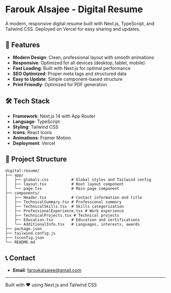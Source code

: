 # Farouk Alsajee - Digital Resume

A modern, responsive digital resume built with Next.js, TypeScript, and Tailwind CSS. Deployed on Vercel for easy sharing and updates.

## 🚀 Features

- **Modern Design**: Clean, professional layout with smooth animations
- **Responsive**: Optimized for all devices (desktop, tablet, mobile)
- **Fast Loading**: Built with Next.js for optimal performance
- **SEO Optimized**: Proper meta tags and structured data
- **Easy to Update**: Simple component-based structure
- **Print Friendly**: Optimized for PDF generation

## 🛠️ Tech Stack

- **Framework**: Next.js 14 with App Router
- **Language**: TypeScript
- **Styling**: Tailwind CSS
- **Icons**: React Icons
- **Animations**: Framer Motion
- **Deployment**: Vercel

## 📁 Project Structure

```
digital-resume/
├── app/
│   ├── globals.css          # Global styles and Tailwind config
│   ├── layout.tsx           # Root layout component
│   └── page.tsx             # Main page component
├── components/
│   ├── Header.tsx           # Contact information and title
│   ├── TechnicalSummary.tsx # Professional summary
│   ├── TechnicalSkills.tsx  # Skills categorization
│   ├── ProfessionalExperience.tsx # Work experience
│   ├── TechnicalProjects.tsx # Technical projects
│   ├── Education.tsx        # Education and certifications
│   └── AdditionalInfo.tsx   # Languages, interests, awards
├── package.json
├── tailwind.config.js
├── tsconfig.json
└── README.md
```

## 📞 Contact

- **Email**: <faroukalsajee@gmail.com>

---

Built with ❤️ using Next.js and Tailwind CSS
